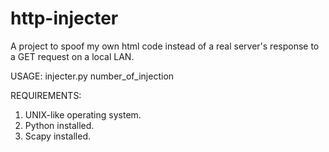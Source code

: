 # http-injecter
A project to spoof my own html code instead of a real server's response to a GET request on a local LAN.

USAGE: injecter.py number_of_injection

REQUIREMENTS:
1) UNIX-like operating system.
2) Python installed.
3) Scapy installed.
